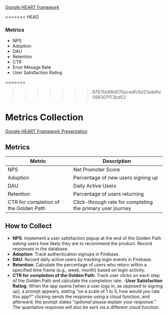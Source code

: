 [Google HEART framework](https://docs.google.com/presentation/d/15eCHSK0DUnF00R8eA2oMMlL9oRtyf8p_ZvA5GdR2UKw/edit?usp=sharing)

<<<<<<< HEAD
### Metrics
- NPS
- Adoption
- DAU
- Retention 
- CTR
- Error Mesage Rate
- User Satisfaction Rating

=======
>>>>>>> 8767bb88d078acedfc6d21ade6a098307f73bd52
# Metrics Collection

[Google HEART Framework Presentation](link-to-google-slide)

## Metrics

| Metric           | Description                          |
|------------------|--------------------------------------|
| NPS              | Net Promoter Score                   |
| Adoption         | Percentage of new users signing up   |
| DAU              | Daily Active Users                   |
| Retention        | Percentage of users returning        |
| CTR for completion of the Golden Path | Click-through rate for completing the primary user journey |

## How to Collect

- **NPS**: Implement a user satisfaction popup at the end of the Golden Path asking users how likely they are to recommend the product. Record responses in the database.
- **Adoption**: Track authentication signups in Firebase.
- **DAU**: Record daily active users by tracking login events in Firebase.
- **Retention**: Calculate the percentage of users who return within a specified time frame (e.g., week, month) based on login activity.
- **CTR for completion of the Golden Path**: Track user clicks on each step of the Golden Path and calculate the completion rate.
-**User Satisfaction Rating**: When the app opens [when a user logs in, as opposed to signing up], a prompt appears, stating "on a scale of 1 to 5, how would you rate this app?" clicking sends the response using a cloud function, and afterward, the prompt states "*optional* please explain your response." The quantative response will also be sent via a different cloud function. 

